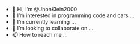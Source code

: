 - 👋 Hi, I’m @JhonKlein2000
- 👀 I’m interested in programming code and cars  ...
- 🌱 I’m currently learning ...
- 💞️ I’m looking to collaborate on ...
- 📫 How to reach me  ...

<!---
JhonKlein2000/JhonKlein2000 is a ✨ special ✨ repository because its `README.md` (this file) appears on your GitHub profile.
You can click the Preview link to take a look at your changes.
--->
